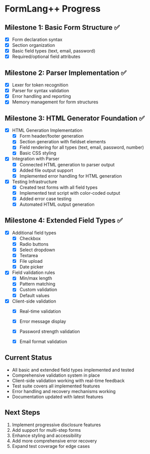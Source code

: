 # FormLang++ Progress

## Milestone 1: Basic Form Structure ✅
- [x] Form declaration syntax
- [x] Section organization
- [x] Basic field types (text, email, password)
- [x] Required/optional field attributes

## Milestone 2: Parser Implementation ✅
- [x] Lexer for token recognition
- [x] Parser for syntax validation
- [x] Error handling and reporting
- [x] Memory management for form structures

## Milestone 3: HTML Generator Foundation ✅
- [x] HTML Generation Implementation
  - [x] Form header/footer generation
  - [x] Section generation with fieldset elements
  - [x] Field rendering for all types (text, email, password, number)
  - [x] Basic CSS styling
- [x] Integration with Parser
  - [x] Connected HTML generation to parser output
  - [x] Added file output support
  - [x] Implemented error handling for HTML generation
- [x] Testing Infrastructure
  - [x] Created test forms with all field types
  - [x] Implemented test script with color-coded output
  - [x] Added error case testing
  - [x] Automated HTML output generation

## Milestone 4: Extended Field Types ✅
- [x] Additional field types
  - [x] Checkbox
  - [x] Radio buttons
  - [x] Select dropdown
  - [x] Textarea
  - [x] File upload
  - [x] Date picker
- [x] Field validation rules
  - [x] Min/max length
  - [x] Pattern matching
  - [x] Custom validation
  - [x] Default values
- [x] Client-side validation
  - [x] Real-time validation
  - [x] Error message display
  - [x] Password strength validation
  - [x] Email format validation



## Current Status
- All basic and extended field types implemented and tested
- Comprehensive validation system in place
- Client-side validation working with real-time feedback
- Test suite covers all implemented features
- Error handling and recovery mechanisms working
- Documentation updated with latest features

## Next Steps
1. Implement progressive disclosure features
2. Add support for multi-step forms
3. Enhance styling and accessibility
4. Add more comprehensive error recovery
5. Expand test coverage for edge cases 